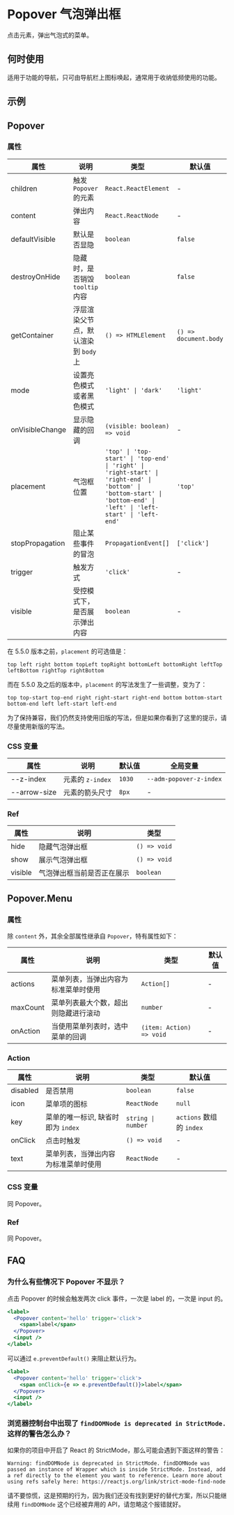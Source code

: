 # Popover 气泡弹出框

点击元素，弹出气泡式的菜单。

## 何时使用

适用于功能的导航，只可由导航栏上图标唤起，通常用于收纳低频使用的功能。

## 示例

<code src="./demos/demo1.tsx"></code>

<code src="./demos/demo2.tsx"></code>

<code src="./demos/demo4.tsx"></code>

<code src="./demos/demo3.tsx" debug></code>

## Popover

### 属性

| 属性            | 说明                                 | 类型                                                                                                                                                                 | 默认值                |
| --------------- | ------------------------------------ | -------------------------------------------------------------------------------------------------------------------------------------------------------------------- | --------------------- |
| children        | 触发 `Popover` 的元素                | `React.ReactElement`                                                                                                                                                 | -                     |
| content         | 弹出内容                             | `React.ReactNode`                                                                                                                                                    | -                     |
| defaultVisible  | 默认是否显隐                         | `boolean`                                                                                                                                                            | `false`               |
| destroyOnHide   | 隐藏时，是否销毁 `tooltip` 内容      | `boolean`                                                                                                                                                            | `false`               |
| getContainer    | 浮层渲染父节点，默认渲染到 `body` 上 | `() => HTMLElement`                                                                                                                                                  | `() => document.body` |
| mode            | 设置亮色模式或者黑色模式             | `'light' \| 'dark'`                                                                                                                                                  | `'light'`             |
| onVisibleChange | 显示隐藏的回调                       | `(visible: boolean) => void`                                                                                                                                         | -                     |
| placement       | 气泡框位置                           | `'top' \| 'top-start' \| 'top-end' \| 'right' \| 'right-start' \| 'right-end' \| 'bottom' \| 'bottom-start' \| 'bottom-end' \| 'left' \| 'left-start' \| 'left-end'` | `'top'`               |
| stopPropagation | 阻止某些事件的冒泡                   | `PropagationEvent[]`                                                                                                                                                 | `['click']`           |
| trigger         | 触发方式                             | `'click'`                                                                                                                                                            | -                     |
| visible         | 受控模式下，是否展示弹出内容         | `boolean`                                                                                                                                                            | -                     |

在 5.5.0 版本之前，`placement` 的可选值是：

`top left right bottom topLeft topRight bottomLeft bottomRight leftTop leftBottom rightTop rightBottom`

而在 5.5.0 及之后的版本中，`placement` 的写法发生了一些调整，变为了：

`top top-start top-end right right-start right-end bottom bottom-start bottom-end left left-start left-end`

为了保持兼容，我们仍然支持使用旧版的写法，但是如果你看到了这里的提示，请尽量使用新版的写法。

### CSS 变量

| 属性         | 说明             | 默认值 | 全局变量                |
| ------------ | ---------------- | ------ | ----------------------- |
| --z-index    | 元素的 `z-index` | `1030` | `--adm-popover-z-index` |
| --arrow-size | 元素的箭头尺寸   | `8px`  | -                       |

### Ref

| 属性    | 说明                       | 类型         |
| ------- | -------------------------- | ------------ |
| hide    | 隐藏气泡弹出框             | `() => void` |
| show    | 展示气泡弹出框             | `() => void` |
| visible | 气泡弹出框当前是否正在展示 | `boolean`    |

## Popover.Menu

### 属性

除 `content` 外，其余全部属性继承自 `Popover`，特有属性如下：

| 属性     | 说明                                 | 类型                     | 默认值 |
| -------- | ------------------------------------ | ------------------------ | ------ |
| actions  | 菜单列表，当弹出内容为标准菜单时使用 | `Action[]`               | -      |
| maxCount | 菜单列表最大个数，超出则隐藏进行滚动 | `number`                 | -      |
| onAction | 当使用菜单列表时，选中菜单的回调     | `(item: Action) => void` | -      |

### Action

| 属性     | 说明                                 | 类型               | 默认值                   |
| -------- | ------------------------------------ | ------------------ | ------------------------ |
| disabled | 是否禁用                             | `boolean`          | `false`                  |
| icon     | 菜单项的图标                         | `ReactNode`        | `null`                   |
| key      | 菜单的唯一标识, 缺省时即为 `index`   | `string \| number` | `actions` 数组的 `index` |
| onClick  | 点击时触发                           | `() => void`       | -                        |
| text     | 菜单列表，当弹出内容为标准菜单时使用 | `ReactNode`        | -                        |

### CSS 变量

同 Popover。

### Ref

同 Popover。

## FAQ

### 为什么有些情况下 Popover 不显示？

点击 Popover 的时候会触发两次 click 事件，一次是 label 的，一次是 input 的。

```jsx
<label>
  <Popover content='hello' trigger='click'>
    <span>label</span>
  </Popover>
  <input />
</label>
```

可以通过 `e.preventDefault()` 来阻止默认行为。

```jsx
<label>
  <Popover content='hello' trigger='click'>
    <span onClick={e => e.preventDefault()}>label</span>
  </Popover>
  <input />
</label>
```

### 浏览器控制台中出现了 `findDOMNode is deprecated in StrictMode.` 这样的警告怎么办？

如果你的项目中开启了 React 的 StrictMode，那么可能会遇到下面这样的警告：

```text
Warning: findDOMNode is deprecated in StrictMode. findDOMNode was passed an instance of Wrapper which is inside StrictMode. Instead, add a ref directly to the element you want to reference. Learn more about using refs safely here: https://reactjs.org/link/strict-mode-find-node
```

请不要惊慌，这是预期的行为，因为我们还没有找到更好的替代方案，所以只能继续用 `findDOMNode` 这个已经被弃用的 API，请忽略这个报错就好。
